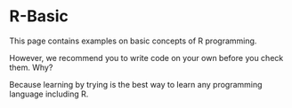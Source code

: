 # R-Basic
This page contains examples on basic concepts of R programming.

However, we recommend you to write code on your own before you check them. Why? 

Because learning by trying is the best way to learn any programming language including R.
